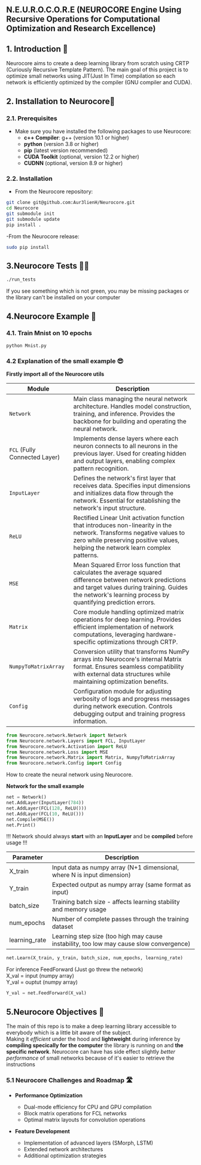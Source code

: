 <h2> N.E.U.R.O.C.O.R.E (NEUROCORE Engine Using Recursive Operations for Computational Optimization and Research Excellence)</h2>

## 1. Introduction 🧠

Neurocore aims to create a deep learning library from scratch using CRTP (Curiously Recursive Template Pattern). The main goal of this project is to optimize small networks using JIT(Just In Time) compilation so each network is efficiently optimized by the compiler (GNU compiler and CUDA). 


## 2. Installation to Neurocore👷

### 2.1. Prerequisites

- Make sure you have installed the following packages to use Neurocore:
  - **c++ Compiler**: g++ (version 10.1 or higher)
  - **python** (version 3.8 or higher)
  - **pip** (latest version recommended)
  - **CUDA Toolkit** (optional, version 12.2 or higher)
  - **CUDNN** (optional, version 8.9 or higher)


### 2.2. Installation

- From the Neurocore repository:
```bash
git clone git@github.com:Aur3lienH/Neurocore.git
cd Neurocore
git submodule init
git submodule update
pip install .
```
-From the Neurocore release:
```bash
sudo pip install 
```

## 3.Neurocore Tests 🧪✅

```bash
./run_tests
```
If you see something which is not green, you may be missing packages or the library can't be installed on your computer

## 4.Neurocore Example 📝

### 4.1. Train Mnist on 10 epochs 


```bash
python Mnist.py
```

### 4.2 Explanation of the small example 😎

**Firstly import all of the Neurocore utils**

| Module | Description |
|--------|-------------|
| `Network` | Main class managing the neural network architecture. Handles model construction, training, and inference. Provides the backbone for building and operating the neural network. |
| `FCL` (Fully Connected Layer) | Implements dense layers where each neuron connects to all neurons in the previous layer. Used for creating hidden and output layers, enabling complex pattern recognition. |
| `InputLayer` | Defines the network's first layer that receives data. Specifies input dimensions and initializes data flow through the network. Essential for establishing the network's input structure. |
| `ReLU` | Rectified Linear Unit activation function that introduces non-linearity in the network. Transforms negative values to zero while preserving positive values, helping the network learn complex patterns. |
| `MSE` | Mean Squared Error loss function that calculates the average squared difference between network predictions and target values during training. Guides the network's learning process by quantifying prediction errors. |
| `Matrix` | Core module handling optimized matrix operations for deep learning. Provides efficient implementation of network computations, leveraging hardware-specific optimizations through CRTP. |
| `NumpyToMatrixArray` | Conversion utility that transforms NumPy arrays into Neurocore's internal Matrix format. Ensures seamless compatibility with external data structures while maintaining optimization benefits. |
| `Config` | Configuration module for adjusting verbosity of logs and progress messages during network execution. Controls debugging output and training progress information. |

```python
from Neurocore.network.Network import Network
from Neurocore.network.Layers import FCL, InputLayer
from Neurocore.network.Activation import ReLU
from Neurocore.network.Loss import MSE
from Neurocore.network.Matrix import Matrix, NumpyToMatrixArray
from Neurocore.network.Config import Config
```



How to create the neural network using Neurocore.

**Network for the small example**

```python
net = Network()
net.AddLayer(InputLayer(784))
net.AddLayer(FCL(128, ReLU()))
net.AddLayer(FCL(10, ReLU()))
net.Compile(MSE())
net.Print()
```
!!! Network should always **start** with an **InputLayer** and be **compiled** before usage !!!

| Parameter | Description |
|-----------|-------------|
| X_train | Input data as numpy array (N+1 dimensional, where N is input dimension) |
| Y_train | Expected output as numpy array (same format as input) |
| batch_size | Training batch size - affects learning stability and memory usage |
| num_epochs | Number of complete passes through the training dataset |
| learning_rate | Learning step size (too high may cause instability, too low may cause slow convergence) |


```python
net.Learn(X_train, y_train, batch_size, num_epochs, learning_rate)
```

For inference FeedForward (Just go threw the network)<br>
X_val = input (numpy array)<br>
Y_val = ouptut (numpy array)<br>

```python
Y_val = net.FeedForward(X_val)
```
## 5.Neurocore Objectives 🎯

The main of this repo is to make a deep learning library accessible to everybody which is a little bit aware of the subject.<br>
Making it *efficient* under the hood and **lightweight** during inference by **compiling specically for the computer** the library is running on and **the specific network**.
Neurocore can have has side effect slightly *better performance* of small networks because of it's easier to retrieve the instructions

### 5.1 Neurocore Challenges and Roadmap 🛣️

- **Performance Optimization**
  - Dual-mode efficiency for CPU and GPU compilation
  - Block matrix operations for FCL networks
  - Optimal matrix layouts for convolution operations
  
- **Feature Development**
  - Implementation of advanced layers (SMorph, LSTM)
  - Extended network architectures
  - Additional optimization strategies


